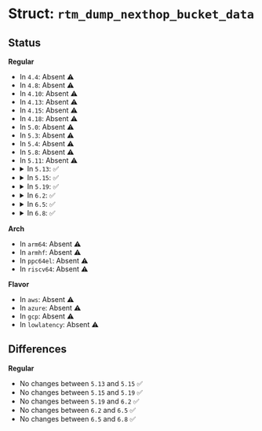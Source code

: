 # Struct: <code>rtm_dump_nexthop_bucket_data</code>

## Status
<b>Regular</b>
<ul>
<li>
In <code>4.4</code>: Absent ⚠️
</li>
<li>
In <code>4.8</code>: Absent ⚠️
</li>
<li>
In <code>4.10</code>: Absent ⚠️
</li>
<li>
In <code>4.13</code>: Absent ⚠️
</li>
<li>
In <code>4.15</code>: Absent ⚠️
</li>
<li>
In <code>4.18</code>: Absent ⚠️
</li>
<li>
In <code>5.0</code>: Absent ⚠️
</li>
<li>
In <code>5.3</code>: Absent ⚠️
</li>
<li>
In <code>5.4</code>: Absent ⚠️
</li>
<li>
In <code>5.8</code>: Absent ⚠️
</li>
<li>
In <code>5.11</code>: Absent ⚠️
</li>
<li>
<details>
<summary>In <code>5.13</code>: ✅</summary>

```c
struct rtm_dump_nexthop_bucket_data {
    struct rtm_dump_res_bucket_ctx *ctx;
    struct nh_dump_filter filter;
};
```
</details>
</li>
<li>
<details>
<summary>In <code>5.15</code>: ✅</summary>

```c
struct rtm_dump_nexthop_bucket_data {
    struct rtm_dump_res_bucket_ctx *ctx;
    struct nh_dump_filter filter;
};
```
</details>
</li>
<li>
<details>
<summary>In <code>5.19</code>: ✅</summary>

```c
struct rtm_dump_nexthop_bucket_data {
    struct rtm_dump_res_bucket_ctx *ctx;
    struct nh_dump_filter filter;
};
```
</details>
</li>
<li>
<details>
<summary>In <code>6.2</code>: ✅</summary>

```c
struct rtm_dump_nexthop_bucket_data {
    struct rtm_dump_res_bucket_ctx *ctx;
    struct nh_dump_filter filter;
};
```
</details>
</li>
<li>
<details>
<summary>In <code>6.5</code>: ✅</summary>

```c
struct rtm_dump_nexthop_bucket_data {
    struct rtm_dump_res_bucket_ctx *ctx;
    struct nh_dump_filter filter;
};
```
</details>
</li>
<li>
<details>
<summary>In <code>6.8</code>: ✅</summary>

```c
struct rtm_dump_nexthop_bucket_data {
    struct rtm_dump_res_bucket_ctx *ctx;
    struct nh_dump_filter filter;
};
```
</details>
</li>
</ul>
<b>Arch</b>
<ul>
<li>
In <code>arm64</code>: Absent ⚠️
</li>
<li>
In <code>armhf</code>: Absent ⚠️
</li>
<li>
In <code>ppc64el</code>: Absent ⚠️
</li>
<li>
In <code>riscv64</code>: Absent ⚠️
</li>
</ul>
<b>Flavor</b>
<ul>
<li>
In <code>aws</code>: Absent ⚠️
</li>
<li>
In <code>azure</code>: Absent ⚠️
</li>
<li>
In <code>gcp</code>: Absent ⚠️
</li>
<li>
In <code>lowlatency</code>: Absent ⚠️
</li>
</ul>

## Differences
<b>Regular</b>
<ul>
<li>
No changes between <code>5.13</code> and <code>5.15</code> ✅
</li>
<li>
No changes between <code>5.15</code> and <code>5.19</code> ✅
</li>
<li>
No changes between <code>5.19</code> and <code>6.2</code> ✅
</li>
<li>
No changes between <code>6.2</code> and <code>6.5</code> ✅
</li>
<li>
No changes between <code>6.5</code> and <code>6.8</code> ✅
</li>
</ul>
